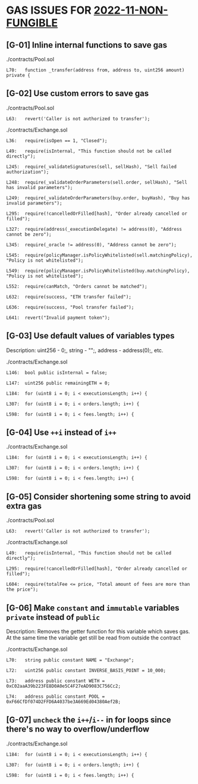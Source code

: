 # GAS ISSUES FOR [2022-11-NON-FUNGIBLE](https://github.com/code-423n4/2022-11-non-fungible)

## [G-01] Inline internal functions to save gas

./contracts/Pool.sol

```
L70:   function _transfer(address from, address to, uint256 amount) private {
```

## [G-02] Use custom errors to save gas

./contracts/Pool.sol

```
L63:   revert('Caller is not authorized to transfer');
```

./contracts/Exchange.sol

```
L36:   require(isOpen == 1, "Closed");

L49:   require(isInternal, "This function should not be called directly");

L245:  require(_validateSignatures(sell, sellHash), "Sell failed authorization");

L248:  require(_validateOrderParameters(sell.order, sellHash), "Sell has invalid parameters");

L249:  require(_validateOrderParameters(buy.order, buyHash), "Buy has invalid parameters");

L295:  require(!cancelledOrFilled[hash], "Order already cancelled or filled");

L327:  require(address(_executionDelegate) != address(0), "Address cannot be zero");

L345:  require(_oracle != address(0), "Address cannot be zero");

L545:  require(policyManager.isPolicyWhitelisted(sell.matchingPolicy), "Policy is not whitelisted");

L549:  require(policyManager.isPolicyWhitelisted(buy.matchingPolicy), "Policy is not whitelisted");

L552:  require(canMatch, "Orders cannot be matched");

L632:  require(success, "ETH transfer failed");

L636:  require(success, "Pool transfer failed");

L641:  revert("Invalid payment token");
```

## [G-03] Use default values of variables types

Description: uint256 - 0;, string - "";, address - address(0);, etc.

./contracts/Exchange.sol

```
L146:  bool public isInternal = false;

L147:  uint256 public remainingETH = 0;

L184:  for (uint8 i = 0; i < executionsLength; i++) {

L307:  for (uint8 i = 0; i < orders.length; i++) {

L598:  for (uint8 i = 0; i < fees.length; i++) {
```

## [G-04] Use `++i` instead of `i++`

./contracts/Exchange.sol

```
L184:  for (uint8 i = 0; i < executionsLength; i++) {

L307:  for (uint8 i = 0; i < orders.length; i++) {

L598:  for (uint8 i = 0; i < fees.length; i++) {
```

## [G-05] Consider shortening some string to avoid extra gas

./contracts/Pool.sol

```
L63:   revert('Caller is not authorized to transfer');
```

./contracts/Exchange.sol

```
L49:   require(isInternal, "This function should not be called directly");

L295:  require(!cancelledOrFilled[hash], "Order already cancelled or filled");

L604:  require(totalFee <= price, "Total amount of fees are more than the price");
```

## [G-06] Make `constant` and `immutable` variables `private` instead of `public`

Description: Removes the getter function for this variable which saves gas. At the same time the variable get still be read from outside the contract

./contracts/Exchange.sol

```
L70:   string public constant NAME = "Exchange";

L72:   uint256 public constant INVERSE_BASIS_POINT = 10_000;

L73:   address public constant WETH = 0xC02aaA39b223FE8D0A0e5C4F27eAD9083C756Cc2;

L74:   address public constant POOL = 0xF66CfDf074D2FFD6A4037be3A669Ed04380Aef2B;
```

## [G-07] `uncheck` the `i++`/`i--` in for loops since there's no way to overflow/underflow

./contracts/Exchange.sol

```
L184:  for (uint8 i = 0; i < executionsLength; i++) {

L307:  for (uint8 i = 0; i < orders.length; i++) {

L598:  for (uint8 i = 0; i < fees.length; i++) {
```
